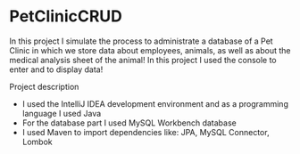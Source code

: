 # PetClinicCRUD
In this project I simulate the process to administrate a database of a Pet Clinic in which we store data about employees, animals, as well as about the medical analysis sheet of the animal! In this project I used the console to enter and to display data!

Project description
- I used the IntelliJ IDEA development environment and as a programming language I used Java
- For the database part I used MySQL Workbench database
- I used Maven to import dependencies like: JPA, MySQL Connector, Lombok
